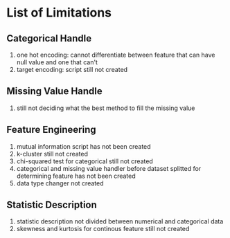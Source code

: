 # List of Limitations
## Categorical Handle
<ol>
    <li>one hot encoding: cannot differentiate between feature that can have null value and one that can't</li>
    <li>target encoding: script still not created</li>
</ol>

## Missing Value Handle
<ol>
    <li>still not deciding what the best method to fill the missing value</li>
</ol>

## Feature Engineering
<ol>
    <li>mutual information script has not been created</li>
    <li>k-cluster still not created</li>
    <li>chi-squared test for categorical still not created</li>
    <li>categorical and missing value handler before dataset splitted for determining feature has not been created</li>
    <li>data type changer not created</li>
</ol>

## Statistic Description
<ol>
    <li>statistic description not divided between numerical and categorical data</li>
    <li>skewness and kurtosis for continous feature still not created</li>
</ol>